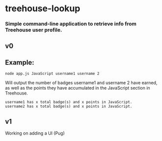 # treehouse-lookup
### Simple command-line application to retrieve info from Treehouse user profile.

## v0
## Example: 
    node app.js JavaScript username1 username 2
Will output the number of badges username1 and username 2 have earned, as well as the points they have accumulated in the JavaScript section in Treehouse.
```
username1 has x total badge(s) and x points in JavaScript.
username2 has x total badge(s) and x points in JavaScript.
```
## v1
Working on adding a UI (Pug)
  

